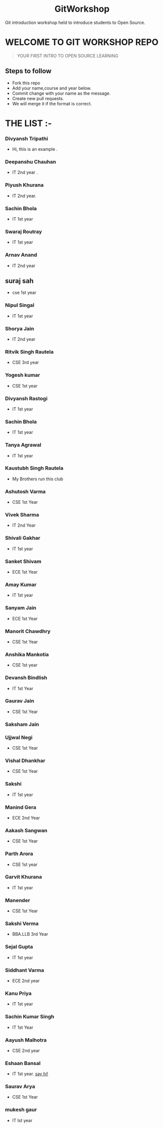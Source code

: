 <h1 align="center">GitWorkshop</h1>

Git introduction workshop held to introduce students to Open Source.

# WELCOME TO GIT WORKSHOP REPO

> YOUR FIRST INTRO TO OPEN SOURCE LEARNING

## Steps to follow
- Fork this repo
- Add your name,course and year below.
- Commit change with your name as the message.
- Create new pull requests.
- We will merge it if the format is correct.

# THE LIST :-

### Divyansh Tripathi
- Hi, this is an example .

### Deepanshu Chauhan
- IT 2nd year .

### Piyush Khurana
- IT 2nd year.

### Sachin Bhola 
- IT 1st year

### Swaraj Routray
- IT 1st year

### Arnav Anand
- IT 2nd year

## suraj sah
- cse 1st year

### Nipul Singal
- IT 1st year

### Shorya Jain
- IT 2nd year
### Ritvik Singh Rautela
- CSE 3rd year

### Yogesh kumar 
- CSE 1st year

### Divyansh Rastogi
- IT 1st year

### Sachin Bhola 
- IT 1st year 

### Tanya Agrawal
- IT 1st year

### Kaustubh Singh Rautela 
- My Brothers run this club

### Ashutosh Varma
- CSE 1st Year

### Vivek Sharma
- IT 2nd Year

### Shivali Gakhar
- IT 1st year

### Sanket Shivam
- ECE 1st Year

### Amay Kumar
- IT 1st year

### Sanyam Jain
- ECE 1st Year

### Manorit Chawdhry 
- CSE 1st Year

### Anshika Mankotia
- CSE 1st year

### Devansh Bindlish
- IT 1st Year

### Gaurav Jain
- CSE 1st Year

### Saksham Jain

### Ujjwal Negi
- CSE 1st Year

### Vishal Dhankhar
- CSE 1st Year

### Sakshi 
- IT 1st year

### Manind Gera
- ECE 2nd Year

### Aakash Sangwan
- CSE 1st Year

### Parth Arora
- CSE 1st year

### Garvit Khurana
- IT 1st year 

### Manender 
- CSE 1st Year

### Sakshi Verma
- BBA.LLB 3rd Year

### Sejal Gupta
- IT 1st year

### Siddhant Varma
- ECE 2nd year

### Kanu Priya
- IT 1st year

### Sachin Kumar Singh
- IT 1st Year

### Aayush Malhotra
- CSE 2nd year

### Eshaan Bansal
- IT 1st year. [say hi!](https://eshaan7.github.io/)

### Saurav Arya
- CSE 1st Year

### mukesh gaur
- IT Ist year

